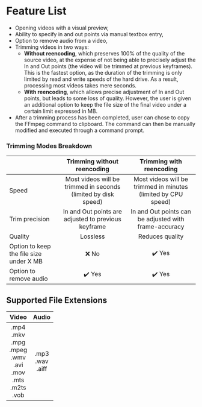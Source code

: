 # Feature List

* Opening videos with a visual preview,
* Ability to specify in and out points via manual textbox entry,
* Option to remove audio from a video,
* Trimming videos in two ways:
    * **Without reencoding**, which preserves 100% of the quality of the source video, at the expense of not being able to precisely adjust the In and Out points (the video will be trimmed at previous keyframes). This is the fastest option, as the duration of the trimming is only limited by read and write speeds of the hard drive. As a result, processing most videos takes mere seconds.
    * **With reencoding**, which allows precise adjustment of In and Out points, but leads to some loss of quality. However, the user is given an additional option to keep the file size of the final video under a certain limit expressed in MB.
* After a trimming process has been completed, user can chose to copy the FFmpeg command to clipboard. The command can then be manually modified and executed through a command prompt.

### Trimming Modes Breakdown
|   | Trimming without reencoding  | Trimming with reencoding  |
|---|:---:|:---:|
| Speed | Most videos will be trimmed in seconds<br/>(limited by disk speed) | Most videos will be trimmed in minutes<br/>(limited by CPU speed) |
| Trim precision | In and Out points are adjusted to previous keyframe | In and Out points can be adjusted with frame-accuracy |
| Quality | Lossless | Reduces quality |
| Option to keep the file size under X MB | ❌ No |  ✔️ Yes |
| Option to remove audio | ✔️ Yes |  ✔️ Yes |

## Supported File Extensions
| Video | Audio |
|:---:|:---:|
|.mp4<br/>.mkv<br/>.mpg<br/>.mpeg<br/>.wmv<br/>.avi<br/>.mov<br/>.mts<br/>.m2ts<br/>.vob|.mp3<br/>.wav<br/>.aiff|